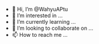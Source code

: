 - 👋 Hi, I’m @WahyuAPtu
- 👀 I’m interested in ...
- 🌱 I’m currently learning ...
- 💞️ I’m looking to collaborate on ...
- 📫 How to reach me ...

<!---
WahyuAPtu/WahyuAPtu is a ✨ special ✨ repository because its `README.md` (this file) appears on your GitHub profile.
You can click the Preview link to take a look at your changes.
--->
